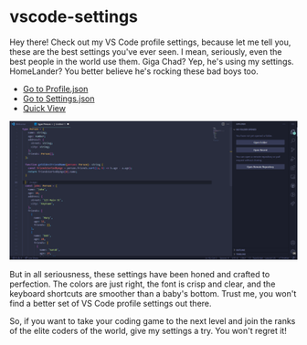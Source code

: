 # vscode-settings
Hey there! Check out my VS Code profile settings, because let me tell you, these are the best settings you've ever seen. I mean, seriously, even the best people in the world use them. Giga Chad? Yep, he's using my settings. HomeLander? You better believe he's rocking these bad boys too.

- [Go to Profile.json](https://github.com/Daim-Nickel-Penny/vscode-settings/blob/main/daimond.code-profile)
- [Go to Settings.json](https://github.com/Daim-Nickel-Penny/vscode-settings/blob/main/settings.json)
- [Quick View](https://vscode.dev/profile/github/e593ca9fb263e80a161a1097632737d4)

![My Vs Code](https://github.com/Daim-Nickel-Penny/vscode-settings/blob/main/my-vs-code-profile.png)

But in all seriousness, these settings have been honed and crafted to perfection. The colors are just right, the font is crisp and clear, and the keyboard shortcuts are smoother than a baby's bottom. Trust me, you won't find a better set of VS Code profile settings out there.

So, if you want to take your coding game to the next level and join the ranks of the elite coders of the world, give my settings a try. You won't regret it!




